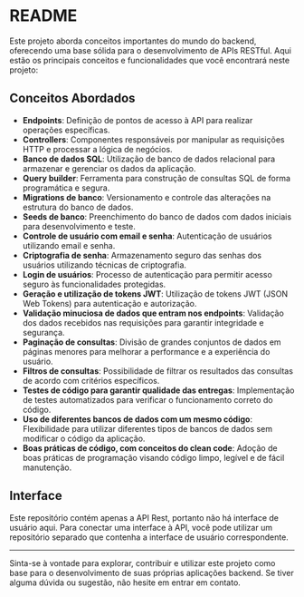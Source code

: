 # README

Este projeto aborda conceitos importantes do mundo do backend, oferecendo uma base sólida para o desenvolvimento de APIs RESTful. Aqui estão os principais conceitos e funcionalidades que você encontrará neste projeto:

## Conceitos Abordados

- **Endpoints**: Definição de pontos de acesso à API para realizar operações específicas.
- **Controllers**: Componentes responsáveis por manipular as requisições HTTP e processar a lógica de negócios.
- **Banco de dados SQL**: Utilização de banco de dados relacional para armazenar e gerenciar os dados da aplicação.
- **Query builder**: Ferramenta para construção de consultas SQL de forma programática e segura.
- **Migrations de banco**: Versionamento e controle das alterações na estrutura do banco de dados.
- **Seeds de banco**: Preenchimento do banco de dados com dados iniciais para desenvolvimento e teste.
- **Controle de usuário com email e senha**: Autenticação de usuários utilizando email e senha.
- **Criptografia de senha**: Armazenamento seguro das senhas dos usuários utilizando técnicas de criptografia.
- **Login de usuários**: Processo de autenticação para permitir acesso seguro às funcionalidades protegidas.
- **Geração e utilização de tokens JWT**: Utilização de tokens JWT (JSON Web Tokens) para autenticação e autorização.
- **Validação minuciosa de dados que entram nos endpoints**: Validação dos dados recebidos nas requisições para garantir integridade e segurança.
- **Paginação de consultas**: Divisão de grandes conjuntos de dados em páginas menores para melhorar a performance e a experiência do usuário.
- **Filtros de consultas**: Possibilidade de filtrar os resultados das consultas de acordo com critérios específicos.
- **Testes de código para garantir qualidade das entregas**: Implementação de testes automatizados para verificar o funcionamento correto do código.
- **Uso de diferentes bancos de dados com um mesmo código**: Flexibilidade para utilizar diferentes tipos de bancos de dados sem modificar o código da aplicação.
- **Boas práticas de código, com conceitos do clean code**: Adoção de boas práticas de programação visando código limpo, legível e de fácil manutenção.

## Interface

Este repositório contém apenas a API Rest, portanto não há interface de usuário aqui. Para conectar uma interface à API, você pode utilizar um repositório separado que contenha a interface de usuário correspondente.

---

Sinta-se à vontade para explorar, contribuir e utilizar este projeto como base para o desenvolvimento de suas próprias aplicações backend. Se tiver alguma dúvida ou sugestão, não hesite em entrar em contato.
